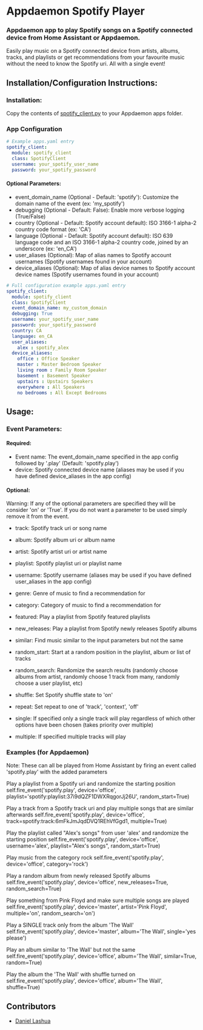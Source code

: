 # Appdaemon Spotify Player

### Appdaemon app to play Spotify songs on a Spotify connected device from Home Assistant or Appdaemon.

Easily play music on a Spotify connected device from artists, albums, tracks, and playlists or get recommendations from your 
favourite music without the need to know the Spotify uri. All with a single event!


## Installation/Configuration Instructions:

### Installation:

Copy the contents of [spotify_client.py](https://github.com/AlexLadd/Appdaemon-Spotify-Player/blob/master/spotify_client.py) to
your Appdaemon apps folder.

### App Configuration

```yaml
# Example apps.yaml entry
spotify_client:
  module: spotify_client
  class: SpotifyClient
  username: your_spotify_user_name
  password: your_spotify_password

```

#### Optional Parameters:
* event_domain_name (Optional - Default: 'spotify'): Customize the domain name of the event (ex: 'my_spotify')
* debugging (Optional - Default: False): Enable more verbose logging (True/False)
* country (Optional - Default: Spotify account default): ISO 3166-1 alpha-2 country code format (ex: 'CA')
* language (Optional - Default: Spotify account default): ISO 639 language code and an ISO 3166-1 alpha-2 country code, joined by an underscore (ex: 'en_CA')
* user_aliases (Optional): Map of alias names to Spotify account usernames (Spotify usernames found in your account)
* device_aliases (Optional): Map of alias device names to Spotify account device names (Spotify usernames found in your account)

```yaml
# Full configuration example apps.yaml entry
spotify_client:
  module: spotify_client
  class: SpotifyClient
  event_domain_name: my_custom_domain
  debugging: True
  username: your_spotify_user_name
  password: your_spotify_password
  country: CA
  language: en_CA
  user_aliases:
    alex : spotify_alex
  device_aliases:
    office : Office Speaker
    master : Master Bedroom Speaker
    living room : Family Room Speaker
    basement : Basement Speaker
    upstairs : Upstairs Speakers
    everywhere : All Speakers
    no bedrooms : All Except Bedrooms
```


## Usage:

### Event Parameters:

#### Required:
* Event name: The event_domain_name specified in the app config followed by '.play' (Default: 'spotify.play')
* device: Spotify connected device name (aliases may be used if you have defined device_aliases in the app config)

#### Optional:
Warning: If any of the optional parameters are specified they will be consider 'on' or 'True'. If you do not want a
parameter to be used simply remove it from the event.

* track: Spotify track uri or song name
* album: Spotify album uri or album name
* artist: Spotify artist uri or artist name
* playlist: Spotify playlist uri or playlist name

* username: Spotify username (aliases may be used if you have defined user_aliases in the app config)
* genre: Genre of music to find a recommendation for
* category: Category of music to find a recommendation for 
* featured: Play a playlist from Spotify featured playlists
* new_releases: Play a playlist from Spotify newly releases Spotify albums
* similar: Find music similar to the input parameters but not the same

* random_start: Start at a random position in the playlist, album or list of tracks
* random_search: Randomize the search results (randomly choose albums from artist, randomly choose 1 track from many, randomly choose a user playlist, etc)
* shuffle: Set Spotify shuffle state to 'on'
* repeat: Set repeat to one of 'track', 'context', 'off'
* single: If specified only a single track will play regardless of which other options have been chosen (takes priority over multiple)
* multiple: If specified multiple tracks will play

### Examples (for Appdaemon)
Note: These can all be played from Home Assistant by firing an event called 'spotify.play' with the added parameters

Play a playlist from a Spotify uri and randomize the starting position
  self.fire_event('spotify.play', device='office', playlist='spotify:playlist:37i9dQZF1DWXRqgorJj26U', random_start=True)

Play a track from a Spotify track uri and play multiple songs that are similar afterwards
  self.fire_event('spotify.play', device='office', track=spotify:track:6mFkJmJqdDVQ1REhVfGgd1, multiple=True)

Play the playlist called "Alex's songs" from user 'alex' and randomize the starting position
  self.fire_event('spotify.play', device='office', username='alex', playlist="Alex's songs", random_start=True)

Play music from the category rock
  self.fire_event('spotify.play', device='office', category='rock')

Play a random album from newly released Spotify albums
  self.fire_event('spotify.play', device='office', new_releases=True, random_search=True)

Play something from Pink Floyd and make sure multiple songs are played
  self.fire_event('spotify.play', device='master', artist='Pink Floyd', multiple='on', random_search='on')

Play a SINGLE track only from the album 'The Wall' 
  self.fire_event('spotify.play', device='master', album='The Wall', single='yes please')

Play an album similar to 'The Wall' but not the same
  self.fire_event('spotify.play', device='office', album='The Wall', similar=True, random=True)

Play the album the 'The Wall' with shuffle turned on
  self.fire_event('spotify.play', device='office', album='The Wall', shuffle=True)


## Contributors
* [Daniel Lashua](http://github.com/dlashua)
